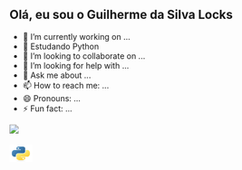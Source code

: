 ## Olá, eu sou o Guilherme da Silva Locks
- 🔭 I’m currently working on ...
- 🌱 Estudando Python
- 👯 I’m looking to collaborate on ...
- 🤔 I’m looking for help with ...
- 💬 Ask me about ...
- 📫 How to reach me: ...
- 😄 Pronouns: ...
- ⚡ Fun fact: ...
<div>
  <a href="https://github.com/GuilhermeLocks">
  <img height="180em" src="https://github-readme-stats.vercel.app/api?username=GuilhermeLocks&show_icons=true&theme-radical&include_all_commits=true&count_private-true"/> 
</div>
<div style="display: inline_block"><br>
<img align="center" alt="Rafa-Python" height="30" width="40" src="https://raw.githubusercontent.com/devicons/devicon/master/icons/python/python-original.svg"> 
</div> 
